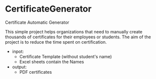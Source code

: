 # CertificateGenerator
Certificate Automatic Generator

This simple project helps organizations that need to manually create thousands of certificates for their employees or students. The aim of the project is to reduce the time spent on certification.

- inpot:
  - Certificate Template (without student's name)
  - Excel sheets contain the Names
- output:
  - PDF certificates
